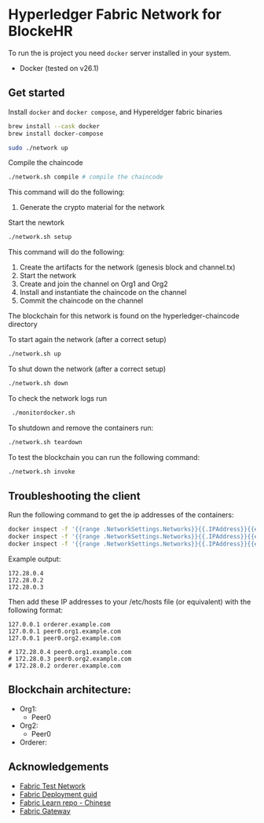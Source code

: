 # Hyperledger Fabric Network for BlockeHR
To run the is project you need `docker` server installed in your system.
- Docker (tested on v26.1)

## Get started
Install `docker` and `docker compose`, and Hypereldger fabric binaries

```bash
brew install --cask docker
brew install docker-compose
```

```bash
sudo ./network up
```

Compile the chaincode
```bash
./network.sh compile # compile the chaincode
```
This command will do the following:
1. Generate the crypto material for the network

Start the newtork 
```bash
./network.sh setup
```

This command will do the following:
1. Create the artifacts for the network (genesis block and channel.tx)
2. Start the network
3. Create and join the channel on Org1 and Org2
4. Install and instantiate the chaincode on the channel
5. Commit the chaincode on the channel


The blockchain for this network is found on the hyperledger-chaincode directory


To start again the network (after a correct setup)
```bash
./network.sh up
```

To shut down the network (after a correct setup)
```bash
./network.sh down
```

To check the network logs run
```bash
 ./monitordocker.sh
```

To shutdown and remove the containers run:
```bash
./network.sh teardown
```

To test the blockchain you can run the following command:
```bash
./network.sh invoke
```

## Troubleshooting the client

Run the following command to get the ip addresses of the containers:
```bash
docker inspect -f '{{range .NetworkSettings.Networks}}{{.IPAddress}}{{end}}' peer0.org1.example.com
docker inspect -f '{{range .NetworkSettings.Networks}}{{.IPAddress}}{{end}}' peer0.org2.example.com
docker inspect -f '{{range .NetworkSettings.Networks}}{{.IPAddress}}{{end}}' orderer.example.com
```
Example output:
```
172.28.0.4
172.28.0.2
172.28.0.3
```


Then add these IP addresses to your /etc/hosts file (or equivalent) with the following format:

```
127.0.0.1 orderer.example.com
127.0.0.1 peer0.org1.example.com
127.0.0.1 peer0.org2.example.com

# 172.28.0.4 peer0.org1.example.com
# 172.28.0.3 peer0.org2.example.com
# 172.28.0.2 orderer.example.com
```



## Blockchain architecture:

- Org1:
  - Peer0
- Org2:
  - Peer0
- Orderer:


## Acknowledgements
- [Fabric Test Network](https://hyperledger-fabric.readthedocs.io/en/latest/test_network.html)
- [Fabric Deployment guid](https://hyperledger-fabric.readthedocs.io/en/latest/deployment_guide_overview.html#step-one-decide-on-your-network-configuration)
- [Fabric Learn repo - Chinese](https://github-com.translate.goog/wefantasy/FabricLearn?_x_tr_sl=auto&_x_tr_tl=es&_x_tr_hl=es&_x_tr_pto=wapp)
- [Fabric Gateway](https://github.com/hyperledger/fabric-gateway/blob/main/pkg/client/README.md)
